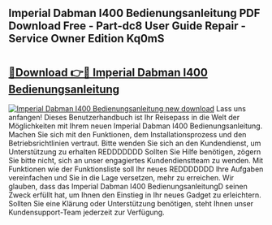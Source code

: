 ## Imperial Dabman I400 Bedienungsanleitung PDF Download Free - Part-dc8 User Guide Repair - Service Owner Edition Kq0mS

# <h2><a href="http://df5d9wa.blite.top/?on=Imperial+Dabman+I400+Bedienungsanleitung">🔗Download 👉🔴 Imperial Dabman I400 Bedienungsanleitung</a></h2>

[![Imperial Dabman I400 Bedienungsanleitung new download](https://i.imgur.com/lujVjoI.png)](http://df5d9wa.blite.top/?on=Imperial+Dabman+I400+Bedienungsanleitung)
Lass uns anfangen! Dieses Benutzerhandbuch ist Ihr Reisepass in die Welt der Möglichkeiten mit Ihrem neuen Imperial Dabman I400 Bedienungsanleitung. Machen Sie sich mit den Funktionen, dem Installationsprozess und den Betriebsrichtlinien vertraut. Bitte wenden Sie sich an den Kundendienst, um Unterstützung zu erhalten REDDDDDDD Sollten Sie Hilfe benötigen, zögern Sie bitte nicht, sich an unser engagiertes Kundendienstteam zu wenden. Mit Funktionen wie der Funktionsliste soll Ihr neues REDDDDDDD Ihre Aufgaben vereinfachen und Sie in die Lage versetzen, mehr zu erreichen. Wir glauben, dass das Imperial Dabman I400 BedienungsanleitungD seinen Zweck erfüllt hat, um Ihnen den Einstieg in Ihr neues Gadget zu erleichtern. Sollten Sie eine Klärung oder Unterstützung benötigen, steht Ihnen unser Kundensupport-Team jederzeit zur Verfügung.
